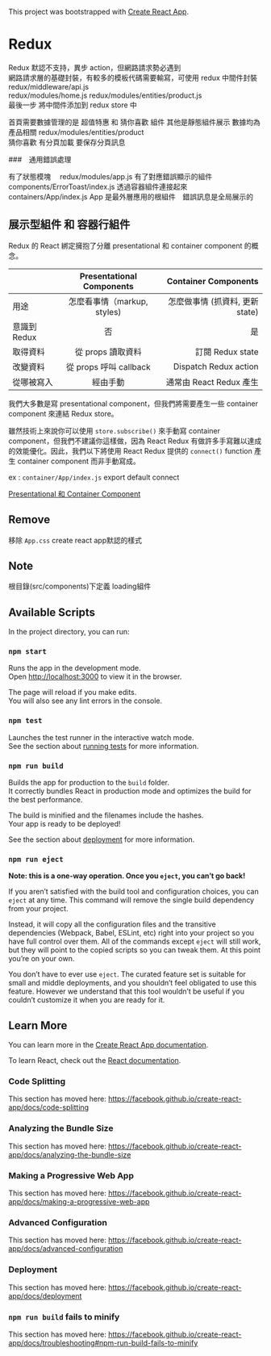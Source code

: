 This project was bootstrapped with [Create React App](https://github.com/facebook/create-react-app).

# Redux

Redux 默認不支持，異步 action，但網路請求勢必遇到  
網路請求層的基礎封裝，有較多的模板代碼需要輸寫，可使用 redux 中間件封裝  
redux/middleware/api.js  
redux/modules/home.js redux/modules/entities/product.js  
最後一步 將中間件添加到 redux store 中

首頁需要數據管理的是 超值特惠 和 猜你喜歡 組件  其他是靜態組件展示
數據均為產品相關 redux/modules/entities/product  
猜你喜歡 有分頁加載 要保存分頁訊息  

###　通用錯誤處理

有了狀態模塊　 redux/modules/app.js
有了對應錯誤顯示的組件　 components/ErrorToast/index.js
透過容器組件連接起來　 containers/App/index.js App 是最外層應用的根組件　錯誤訊息是全局展示的

## 展示型組件 和 容器行組件

Redux 的 React 綁定擁抱了分離 presentational 和 container component 的概念。

|    | Presentational Components      |  Container Components |
|----------|:-------------:|------:|
| 用途 |  怎麼看事情（markup, styles) | 怎麼做事情 (抓資料, 更新 state) |
| 意識到Redux |    否   |   是 |
| 取得資料 | 從 props 讀取資料 |  訂閱 Redux state |
| 改變資料 | 從 props 呼叫 callback |  Dispatch Redux action |
| 從哪被寫入 | 經由手動 |    通常由 React Redux 產生 |

我們大多數是寫 presentational component，但我們將需要產生一些 container component 來連結 Redux store。

雖然技術上來說你可以使用 `store.subscribe()` 來手動寫 container component，但我們不建議你這樣做，因為 React Redux 有做許多手寫難以達成的效能優化。因此，我們以下將使用 React Redux 提供的 `connect()` function 產生 container component 而非手動寫成。

ex : `container/App/index.js` export default connect

[Presentational 和 Container Component](https://chentsulin.github.io/redux/docs/basics/UsageWithReact.html)


## Remove

移除 `App.css` create react app默認的樣式

## Note

根目錄(src/components)下定義 loading組件  

## Available Scripts

In the project directory, you can run:

### `npm start`

Runs the app in the development mode.<br>
Open [http://localhost:3000](http://localhost:3000) to view it in the browser.

The page will reload if you make edits.<br>
You will also see any lint errors in the console.

### `npm test`

Launches the test runner in the interactive watch mode.<br>
See the section about [running tests](https://facebook.github.io/create-react-app/docs/running-tests) for more information.

### `npm run build`

Builds the app for production to the `build` folder.<br>
It correctly bundles React in production mode and optimizes the build for the best performance.

The build is minified and the filenames include the hashes.<br>
Your app is ready to be deployed!

See the section about [deployment](https://facebook.github.io/create-react-app/docs/deployment) for more information.

### `npm run eject`

**Note: this is a one-way operation. Once you `eject`, you can’t go back!**

If you aren’t satisfied with the build tool and configuration choices, you can `eject` at any time. This command will remove the single build dependency from your project.

Instead, it will copy all the configuration files and the transitive dependencies (Webpack, Babel, ESLint, etc) right into your project so you have full control over them. All of the commands except `eject` will still work, but they will point to the copied scripts so you can tweak them. At this point you’re on your own.

You don’t have to ever use `eject`. The curated feature set is suitable for small and middle deployments, and you shouldn’t feel obligated to use this feature. However we understand that this tool wouldn’t be useful if you couldn’t customize it when you are ready for it.

## Learn More

You can learn more in the [Create React App documentation](https://facebook.github.io/create-react-app/docs/getting-started).

To learn React, check out the [React documentation](https://reactjs.org/).

### Code Splitting

This section has moved here: https://facebook.github.io/create-react-app/docs/code-splitting

### Analyzing the Bundle Size

This section has moved here: https://facebook.github.io/create-react-app/docs/analyzing-the-bundle-size

### Making a Progressive Web App

This section has moved here: https://facebook.github.io/create-react-app/docs/making-a-progressive-web-app

### Advanced Configuration

This section has moved here: https://facebook.github.io/create-react-app/docs/advanced-configuration

### Deployment

This section has moved here: https://facebook.github.io/create-react-app/docs/deployment

### `npm run build` fails to minify

This section has moved here: https://facebook.github.io/create-react-app/docs/troubleshooting#npm-run-build-fails-to-minify
